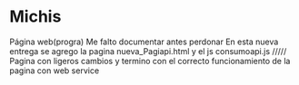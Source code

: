 # Michis
Página web(progra)
Me falto documentar antes perdonar
En esta nueva entrega se agrego la pagina nueva_Pagiapi.html y el js consumoapi.js
/////
Pagina con ligeros cambios y termino con el correcto funcionamiento de la pagina con web service
